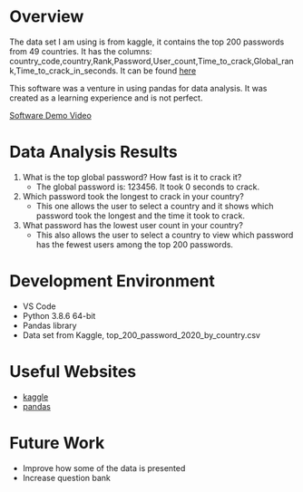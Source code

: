# Overview
The data set I am using is from kaggle, it contains the top 200 passwords from 49 countries. It has the columns:
 country_code,country,Rank,Password,User_count,Time_to_crack,Global_rank,Time_to_crack_in_seconds.
It can be found [here](https://www.kaggle.com/prasertk/top-200-passwords-by-country-2021)

This software was a venture in using pandas for data analysis. It was created as a learning experience and is not perfect.

[Software Demo Video](http://youtube.link.goes.here)

# Data Analysis Results
1. What is the top global password? How fast is it to crack it?
    - The global password is: 123456.
    It took 0 seconds to crack.
2. Which password took the longest to crack in your country?
    - This one allows the user to select a country and it shows which password took the longest and the time it took to crack.
3. What password has the lowest user count in your country?
    - This also allows the user to select a country to view which password has the fewest users among the top 200 passwords.

# Development Environment

- VS Code
- Python 3.8.6 64-bit
- Pandas library
- Data set from Kaggle, top_200_password_2020_by_country.csv

# Useful Websites

* [kaggle](https://www.kaggle.com/kashnitsky/topic-1-exploratory-data-analysis-with-pandas)
* [pandas](https://pandas.pydata.org/docs/getting_started/intro_tutorials/01_table_oriented.html)

# Future Work

* Improve how some of the data is presented
* Increase question bank
